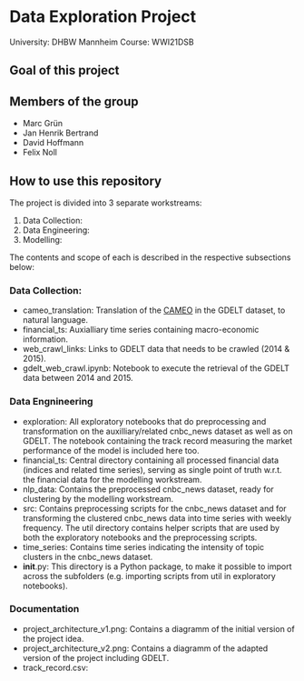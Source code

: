 # Data Exploration Project
University: DHBW Mannheim
Course: WWI21DSB

## Goal of this project

## Members of the group
- Marc Grün
- Jan Henrik Bertrand
- David Hoffmann
- Felix Noll

## How to use this repository

The project is divided into 3 separate workstreams: 

1. Data Collection: 
2. Data Engineering:
3. Modelling:

The contents and scope of each is described in the respective subsections below:

### Data Collection:
- cameo_translation: Translation of the [CAMEO](https://en.wikipedia.org/wiki/Conflict_and_Mediation_Event_Observations) in the GDELT dataset, to natural language.
- financial_ts: Auxialliary time series containing macro-economic information.
- web_crawl_links: Links to GDELT data that needs to be crawled (2014 & 2015).
- gdelt_web_crawl.ipynb: Notebook to execute the retrieval of the GDELT data between 2014 and 2015.

### Data Engnineering
- exploration: All exploratory notebooks that do preprocessing and transformation on the auxilliary/related cnbc_news dataset as well as on GDELT. The notebook containing the track record measuring the market performance of the model is included here too.
- financial_ts: Central directory containing all processed financial data (indices and related time series), serving as single point of truth w.r.t. the financial data for the modelling workstream.
- nlp_data: Contains the preprocessed cnbc_news dataset, ready for clustering by the modelling workstream.
- src: Contains preprocessing scripts for the cnbc_news dataset and for transforming the clustered cnbc_news data into time series with weekly frequency. The util directory contains helper scripts that are used by both the exploratory notebooks and the preprocessing scripts.
- time_series: Contains time series indicating the intensity of topic clusters in the cnbc_news dataset.
- __init__.py: This directory is a Python package, to make it possible to import across the subfolders (e.g. importing scripts from util in exploratory notebooks).

### Documentation
- project_architecture_v1.png: Contains a diagramm of the initial version of the project idea.
- project_architecture_v2.png: Contains a diagramm of the adapted version of the project including GDELT.
- track_record.csv: 
